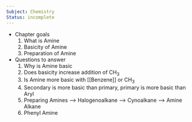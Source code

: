 ```yaml
---
Subject: Chemistry
Status: incomplete
---
```

- Chapter goals
	1. What is Amine
	2. Basicity of Amine
	3. Preparation of Amine
- Questions to answer
	1. Why is Amine basic
	2. Does basicity increase addition of CH<sub>3</sub>
	3. Is Amine more basic with [[Benzene]] or CH<sub>3</sub>
	4. Secondary is more basic than primary, primary is more basic than Aryl
	5. Preparing Amines --> Halogenoalkane --> Cynoalkane --> Amine Alkane
	6. Phenyl Amine